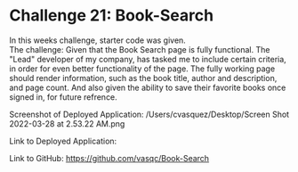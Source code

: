 # Challenge 21: Book-Search

In this weeks challenge, starter code was given.  
The challenge:  Given that the Book Search page is fully functional. The "Lead" developer of my company, has tasked me to include certain criteria, in order for even better functionality of the page.
The fully working page should render information, such as the book title, author and description, and page count. And also given the ability to save their favorite books once signed in, for future refrence.

Screenshot of Deployed Application:
/Users/cvasquez/Desktop/Screen Shot 2022-03-28 at 2.53.22 AM.png

Link to Deployed Application:


Link to GitHub: https://github.com/vasqc/Book-Search